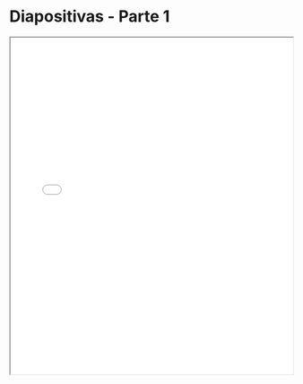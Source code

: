 # Diapositivas - Parte 1

<iframe src="./slides/u2-manipulacion-datos-p1.html" width="100%" height="600px"></iframe>